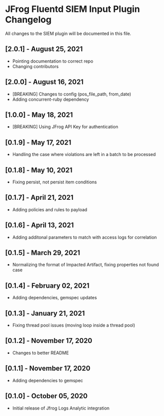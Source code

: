 # JFrog Fluentd SIEM Input Plugin Changelog
All changes to the SIEM plugin will be documented in this file.

## [2.0.1] - August 25, 2021
* Pointing documentation to correct repo
* Changing contributors

## [2.0.0] - August 16, 2021
* [BREAKING] Changes to config (pos_file_path, from_date)
* Adding concurrent-ruby dependency

## [1.0.0] - May 18, 2021
* [BREAKING] Using JFrog API Key for authentication

## [0.1.9] - May 17, 2021
* Handling the case where violations are left in a batch to be processed

## [0.1.8] - May 10, 2021
* Fixing persist, not persist item conditions

## [0.1.7] - April 21, 2021
* Adding policies and rules to payload

## [0.1.6] - April 13, 2021
* Adding additonal parameters to match with access logs for correlation

## [0.1.5] - March 29, 2021
* Normalizing the format of Impacted Artifact, fixing properties not found case

## [0.1.4] - February 02, 2021
* Adding dependencies, gemspec updates

## [0.1.3] - January 21, 2021
* Fixing thread pool issues (moving loop inside a thread pool)

## [0.1.2] - November 17, 2020
* Changes to better README

## [0.1.1] - November 17, 2020
* Adding dependencies to gemspec

## [0.1.0] - October 05, 2020
* Initial release of Jfrog Logs Analytic integration

